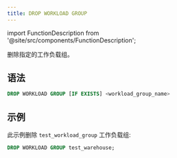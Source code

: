 ```yaml
---
title: DROP WORKLOAD GROUP
---
```

import FunctionDescription from '@site/src/components/FunctionDescription';

<FunctionDescription description="引入或更新于: v1.2.743"/>

删除指定的工作负载组。

## 语法

```sql
DROP WORKLOAD GROUP [IF EXISTS] <workload_group_name>
```

## 示例

此示例删除 `test_workload_group` 工作负载组:

```sql
DROP WORKLOAD GROUP test_warehouse;
```
